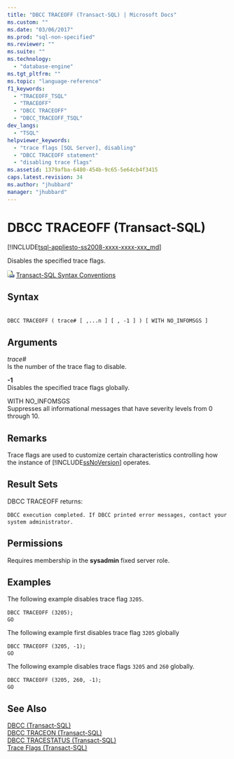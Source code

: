 ```yaml
---
title: "DBCC TRACEOFF (Transact-SQL) | Microsoft Docs"
ms.custom: ""
ms.date: "03/06/2017"
ms.prod: "sql-non-specified"
ms.reviewer: ""
ms.suite: ""
ms.technology: 
  - "database-engine"
ms.tgt_pltfrm: ""
ms.topic: "language-reference"
f1_keywords: 
  - "TRACEOFF_TSQL"
  - "TRACEOFF"
  - "DBCC TRACEOFF"
  - "DBCC_TRACEOFF_TSQL"
dev_langs: 
  - "TSQL"
helpviewer_keywords: 
  - "trace flags [SQL Server], disabling"
  - "DBCC TRACEOFF statement"
  - "disabling trace flags"
ms.assetid: 1379afba-6480-454b-9c65-5e64cb4f3415
caps.latest.revision: 34
ms.author: "jhubbard"
manager: "jhubbard"
---
```

# DBCC TRACEOFF (Transact-SQL)
[!INCLUDE[tsql-appliesto-ss2008-xxxx-xxxx-xxx_md](../../database-engine/configure/windows/includes/tsql-appliesto-ss2008-xxxx-xxxx-xxx-md.md)]

  Disables the specified trace flags.  
  
 ![Topic link icon](../../database-engine/configure/windows/media/topic-link.gif "Topic link icon") [Transact-SQL Syntax Conventions](../../t-sql/language-elements/transact-sql-syntax-conventions-transact-sql.md)  
  
## Syntax  
  
```  
  
DBCC TRACEOFF ( trace# [ ,...n ] [ , -1 ] ) [ WITH NO_INFOMSGS ]  
```  
  
## Arguments  
 *trace#*  
 Is the number of the trace flag to disable.  
  
 **-1**  
 Disables the specified trace flags globally.  
  
 WITH NO_INFOMSGS  
 Suppresses all informational messages that have severity levels from 0 through 10.  
  
## Remarks  
 Trace flags are used to customize certain characteristics controlling how the instance of [!INCLUDE[ssNoVersion](../../advanced-analytics/r-services/includes/ssnoversion-md.md)] operates.  
  
## Result Sets  
 DBCC TRACEOFF returns:  
  
```  
DBCC execution completed. If DBCC printed error messages, contact your system administrator.  
```  
  
## Permissions  
 Requires membership in the **sysadmin** fixed server role.  
  
## Examples  
 The following example disables trace flag `3205`.  
  
```  
DBCC TRACEOFF (3205);   
GO  
```  
  
 The following example first disables trace flag `3205` globally  
  
```  
DBCC TRACEOFF (3205, -1);   
GO  
```  
  
 The following example disables trace flags `3205` and `260` globally.  
  
```  
DBCC TRACEOFF (3205, 260, -1);  
GO  
```  
  
## See Also  
 [DBCC &#40;Transact-SQL&#41;](../../t-sql/database-console-commands/dbcc-transact-sql.md)   
 [DBCC TRACEON &#40;Transact-SQL&#41;](../../t-sql/database-console-commands/dbcc-traceon-transact-sql.md)   
 [DBCC TRACESTATUS &#40;Transact-SQL&#41;](../../t-sql/database-console-commands/dbcc-tracestatus-transact-sql.md)   
 [Trace Flags &#40;Transact-SQL&#41;](../../t-sql/database-console-commands/dbcc-traceon-trace-flags-transact-sql.md)  
  
  